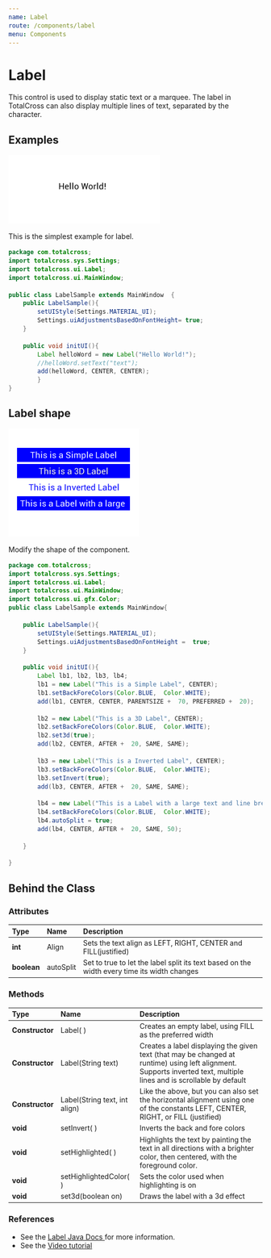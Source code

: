 ```yaml
---
name: Label
route: /components/label
menu: Components
---
```


# Label

This control is used to display static text or a marquee. The label in TotalCross can also display multiple lines of text, separated by the character.

## Examples

![image8](../.gitbook/assets/image8.png)

This is the simplest example for label.

```java
package com.totalcross;
import totalcross.sys.Settings;
import totalcross.ui.Label;
import totalcross.ui.MainWindow;

public class LabelSample extends MainWindow  {
    public LabelSample(){
        setUIStyle(Settings.MATERIAL_UI);
        Settings.uiAdjustmentsBasedOnFontHeight= true;
    }

    public void initUI(){
        Label helloWord = new Label("Hello World!");
        //helloWord.setText("text");
        add(helloWord, CENTER, CENTER);
        }
}
```

## Label shape

![image92](../.gitbook/assets/image92.png)

Modify the shape of the component.

```java
package com.totalcross;
import totalcross.sys.Settings;
import totalcross.ui.Label;
import totalcross.ui.MainWindow;
import totalcross.ui.gfx.Color;
public class LabelSample extends MainWindow{

    public LabelSample(){
        setUIStyle(Settings.MATERIAL_UI);
        Settings.uiAdjustmentsBasedOnFontHeight =  true;
    }

    public void initUI(){
        Label lb1, lb2, lb3, lb4;
        lb1 = new Label("This is a Simple Label", CENTER);
        lb1.setBackForeColors(Color.BLUE,  Color.WHITE);
        add(lb1, CENTER, CENTER, PARENTSIZE +  70, PREFERRED +  20);

        lb2 = new Label("This is a 3D Label", CENTER);
        lb2.setBackForeColors(Color.BLUE,  Color.WHITE);
        lb2.set3d(true);
        add(lb2, CENTER, AFTER +  20, SAME, SAME);

        lb3 = new Label("This is a Inverted Label", CENTER);
        lb3.setBackForeColors(Color.BLUE,  Color.WHITE);
        lb3.setInvert(true);
        add(lb3, CENTER, AFTER +  20, SAME, SAME);

        lb4 = new Label("This is a Label with a large text and line break", CENTER);
        lb4.setBackForeColors(Color.BLUE,  Color.WHITE);
        lb4.autoSplit = true;
        add(lb4, CENTER, AFTER +  20, SAME, 50);

    }

}
```

## Behind the Class

### Attributes

| Type        | Name      | Description                                                                                 |
| :---------- | :-------- | :------------------------------------------------------------------------------------------ |
| **int**     | Align     | Sets the text align as LEFT, RIGHT, CENTER and FILL\(justified\)                            |
| **boolean** | autoSplit | Set to true to let the label split its text based on the width every time its width changes |

### Methods

| Type            | Name                            | Description                                                                                                                                                            |
| :-------------- | :------------------------------ | :--------------------------------------------------------------------------------------------------------------------------------------------------------------------- |
| **Constructor** | Label\( \)                      | Creates an empty label, using FILL as the preferred width                                                                                                              |
| **Constructor** | Label\(String text\)            | Creates a label displaying the given text \(that may be changed at runtime\) using left alignment. Supports inverted text, multiple lines and is scrollable by default |
| **Constructor** | Label\(String text, int align\) | Like the above, but you can also set the horizontal alignment using one of the constants LEFT, CENTER, RIGHT, or FILL \(justified\)                                    |
| **void**        | setInvert\( \)                  | Inverts the back and fore colors                                                                                                                                       |
| **void**        | setHighlighted\( \)             | Highlights the text by painting the text in all directions with a brighter color, then centered, with the foreground color.                                            |
| **void**        | setHighlightedColor\( \)        | Sets the color used when highlighting is on                                                                                                                            |
| **void**        | set3d\(boolean on\)             | Draws the label with a 3d effect                                                                                                                                       |

### **References**

- See the [Label Java Docs ](https://rs.totalcross.com/doc/totalcross/ui/Label.html)for more information.
- See the [Video tutorial](https://www.youtube.com/watch?v=2YiR19jInps)
